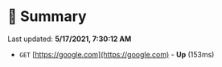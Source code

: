 # 📖 Summary
Last updated: **5/17/2021, 7:30:12 AM**

- `GET` [https://google.com](https://google.com) - **Up** (153ms)
